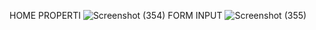 HOME PROPERTI ![Screenshot (354)](https://github.com/user-attachments/assets/8af3ed68-a941-455b-af76-fa734d36f135)
FORM INPUT ![Screenshot (355)](https://github.com/user-attachments/assets/2c35ff0d-51fd-452f-8079-4fd3b4658225)
